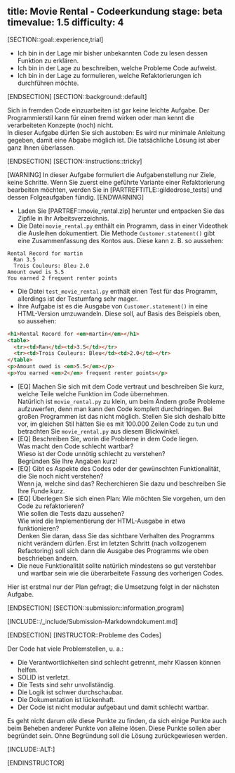 title: Movie Rental - Codeerkundung
stage: beta
timevalue: 1.5
difficulty: 4
---

[SECTION::goal::experience,trial]

- Ich bin in der Lage mir bisher unbekannten Code zu lesen dessen Funktion zu erklären.
- Ich bin in der Lage zu beschreiben, welche Probleme Code aufweist.
- Ich bin in der Lage zu formulieren, welche Refaktorierungen ich durchführen möchte.

[ENDSECTION]
[SECTION::background::default]

Sich in fremden Code einzuarbeiten ist gar keine leichte Aufgabe. 
Der Programmierstil kann für einen fremd wirken oder man kennt die verarbeiteten Konzepte (noch) 
nicht.  
In dieser Aufgabe dürfen Sie sich austoben: Es wird nur minimale Anleitung gegeben, damit eine 
Abgabe möglich ist. 
Die tatsächliche Lösung ist aber ganz Ihnen überlassen.

[ENDSECTION]
[SECTION::instructions::tricky]

[WARNING]
In dieser Aufgabe formuliert die Aufgabenstellung nur Ziele, keine Schritte.
Wenn Sie zuerst eine geführte Variante einer Refaktorierung bearbeiten möchten, werden Sie in 
[PARTREFTITLE::gildedrose_tests] und dessen Folgeaufgaben fündig.
[ENDWARNING]


- Laden Sie [PARTREF::movie_rental.zip] herunter und entpacken Sie das Zipfile in Ihr 
  Arbeitsverzeichnis.
- Die Datei `movie_rental.py` enthält ein Programm, dass in einer Videothek die Ausleihen 
  dokumentiert.
  Die Methode `Customer.statement()` gibt eine Zusammenfassung des Kontos aus. 
  Diese kann z. B. so aussehen:

```console
Rental Record for martin
  Ran 3.5
  Trois Couleurs: Bleu 2.0
Amount owed is 5.5
You earned 2 frequent renter points
```

- Die Datei `test_movie_rental.py` enthält einen Test für das Programm, allerdings ist der 
  Testumfang sehr mager.
- Ihre Aufgabe ist es die Ausgabe von `Customer.statement()` in eine HTML-Version umzuwandeln.
  Diese soll, auf Basis des Beispiels oben, so aussehen:

```html
<h1>Rental Record for <em>martin</em></h1>
<table>
  <tr><td>Ran</td><td>3.5</td></tr>
  <tr><td>Trois Couleurs: Bleu</td><td>2.0</td></tr>
</table>
<p>Amount owed is <em>5.5</em></p>
<p>You earned <em>2</em> frequent renter points</p>
```


- [EQ] Machen Sie sich mit dem Code vertraut und beschreiben Sie kurz, welche Teile welche Funktion 
  im Code übernehmen.  
  Natürlich ist `movie_rental.py` zu klein, um beim Ändern große Probleme aufzuwerfen, denn man kann
  den Code komplett durchdringen. Bei großen Programmen ist das nicht möglich.
  Stellen Sie sich deshalb bitte vor, im gleichen Stil hätten Sie es mit 100.000 Zeilen Code zu tun
  und betrachten Sie `movie_rental.py` aus diesem Blickwinkel.
- [EQ] Beschreiben Sie, worin die Probleme in dem Code liegen.  
  Was macht den Code schlecht wartbar?  
  Wieso ist der Code unnötig schlecht zu verstehen?  
  Begründen Sie Ihre Angaben kurz!
- [EQ] Gibt es Aspekte des Codes oder der gewünschten Funktionalität, die Sie noch nicht 
  verstehen?  
  Wenn ja, welche sind das? Recherchieren Sie dazu und beschreiben Sie Ihre Funde kurz.
- [EQ] Überlegen Sie sich einen Plan: Wie möchten Sie vorgehen, um den Code zu refaktorieren?  
  Wie sollen die Tests dazu aussehen?  
  Wie wird die Implementierung der HTML-Ausgabe in etwa funktionieren?  
  Denken Sie daran, dass Sie das sichtbare Verhalten des Programms nicht verändern 
  dürfen.
  Erst im letzten Schritt (nach vollzogenem Refactoring) soll sich dann die Ausgabe des Programms
  wie oben beschrieben ändern.
- Die neue Funktionalität sollte natürlich mindestens so gut verstehbar und wartbar sein
  wie die überarbeitete Fassung des vorherigen Codes.

Hier ist erstmal nur der Plan gefragt; die Umsetzung folgt in der nächsten Aufgabe.

[ENDSECTION]
[SECTION::submission::information,program]

[INCLUDE::/_include/Submission-Markdowndokument.md]

[ENDSECTION]
[INSTRUCTOR::Probleme des Codes]

Der Code hat viele Problemstellen, u. a.:

- Die Verantwortlichkeiten sind schlecht getrennt, mehr Klassen können helfen.
- SOLID ist verletzt.
- Die Tests sind sehr unvollständig.
- Die Logik ist schwer durchschaubar.
- Die Dokumentation ist lückenhaft.
- Der Code ist nicht modular aufgebaut und damit schlecht wartbar.

Es geht nicht darum _alle_ diese Punkte zu finden, da sich einige Punkte auch beim Beheben 
anderer Punkte von alleine lösen. 
Diese Punkte sollen aber begründet sein. Ohne Begründung soll die Lösung zurückgewiesen werden.

[INCLUDE::ALT:]

[ENDINSTRUCTOR]
